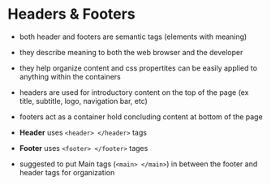 # Headers & Footers
- both header and footers are semantic tags (elements with meaning)
- they describe meaning to both the web browser and the developer 
- they help organize content and css propertites can be easily applied to anything within the containers
- headers are used for introductory content on the top of the page (ex title, subtitle, logo, navigation bar, etc)
- footers act as a container hold concluding content at bottom of the page

- **Header** uses `<header> </header>` tags
- **Footer** uses `<footer> </footer>` tages
- suggested to put Main tags (`<main> </main>`) in between the footer and header tags for organization